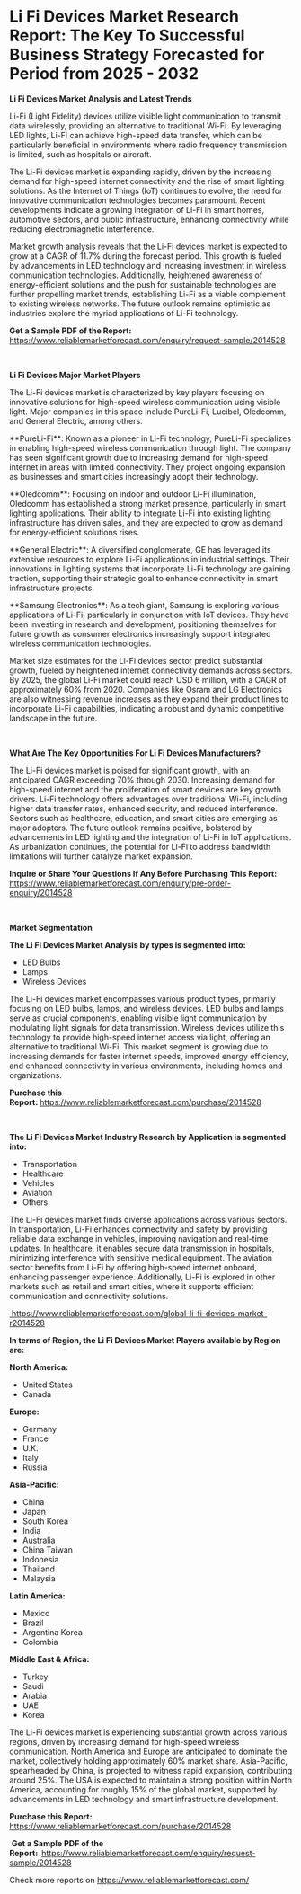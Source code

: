 <p><h1>Li Fi Devices Market Research Report: The Key To Successful Business Strategy Forecasted for Period from 2025 - 2032</h1></p><p><strong>Li Fi Devices Market Analysis and Latest Trends</strong></p>
<p><p>Li-Fi (Light Fidelity) devices utilize visible light communication to transmit data wirelessly, providing an alternative to traditional Wi-Fi. By leveraging LED lights, Li-Fi can achieve high-speed data transfer, which can be particularly beneficial in environments where radio frequency transmission is limited, such as hospitals or aircraft. </p><p>The Li-Fi devices market is expanding rapidly, driven by the increasing demand for high-speed internet connectivity and the rise of smart lighting solutions. As the Internet of Things (IoT) continues to evolve, the need for innovative communication technologies becomes paramount. Recent developments indicate a growing integration of Li-Fi in smart homes, automotive sectors, and public infrastructure, enhancing connectivity while reducing electromagnetic interference.</p><p>Market growth analysis reveals that the Li-Fi devices market is expected to grow at a CAGR of 11.7% during the forecast period. This growth is fueled by advancements in LED technology and increasing investment in wireless communication technologies. Additionally, heightened awareness of energy-efficient solutions and the push for sustainable technologies are further propelling market trends, establishing Li-Fi as a viable complement to existing wireless networks. The future outlook remains optimistic as industries explore the myriad applications of Li-Fi technology.</p></p>
<p><strong>Get a Sample PDF of the Report:&nbsp;</strong> <a href="https://www.reliablemarketforecast.com/enquiry/request-sample/2014528?utm_campaign=2015&utm_medium=2&utm_source=Github&utm_content=ia&utm_term=11022025&utm_id=li-fi-devices">https://www.reliablemarketforecast.com/enquiry/request-sample/2014528</a></p>
<p>&nbsp;</p>
<p><strong>Li Fi Devices Major Market Players</strong></p>
<p><p>The Li-Fi devices market is characterized by key players focusing on innovative solutions for high-speed wireless communication using visible light. Major companies in this space include PureLi-Fi, Lucibel, Oledcomm, and General Electric, among others.</p><p>**PureLi-Fi**: Known as a pioneer in Li-Fi technology, PureLi-Fi specializes in enabling high-speed wireless communication through light. The company has seen significant growth due to increasing demand for high-speed internet in areas with limited connectivity. They project ongoing expansion as businesses and smart cities increasingly adopt their technology.</p><p>**Oledcomm**: Focusing on indoor and outdoor Li-Fi illumination, Oledcomm has established a strong market presence, particularly in smart lighting applications. Their ability to integrate Li-Fi into existing lighting infrastructure has driven sales, and they are expected to grow as demand for energy-efficient solutions rises.</p><p>**General Electric**: A diversified conglomerate, GE has leveraged its extensive resources to explore Li-Fi applications in industrial settings. Their innovations in lighting systems that incorporate Li-Fi technology are gaining traction, supporting their strategic goal to enhance connectivity in smart infrastructure projects.</p><p>**Samsung Electronics**: As a tech giant, Samsung is exploring various applications of Li-Fi, particularly in conjunction with IoT devices. They have been investing in research and development, positioning themselves for future growth as consumer electronics increasingly support integrated wireless communication technologies.</p><p>Market size estimates for the Li-Fi devices sector predict substantial growth, fueled by heightened internet connectivity demands across sectors. By 2025, the global Li-Fi market could reach USD 6 million, with a CAGR of approximately 60% from 2020. Companies like Osram and LG Electronics are also witnessing revenue increases as they expand their product lines to incorporate Li-Fi capabilities, indicating a robust and dynamic competitive landscape in the future.</p></p>
<p>&nbsp;</p>
<p><strong>What Are The Key Opportunities For Li Fi Devices Manufacturers?</strong></p>
<p><p>The Li-Fi devices market is poised for significant growth, with an anticipated CAGR exceeding 70% through 2030. Increasing demand for high-speed internet and the proliferation of smart devices are key growth drivers. Li-Fi technology offers advantages over traditional Wi-Fi, including higher data transfer rates, enhanced security, and reduced interference. Sectors such as healthcare, education, and smart cities are emerging as major adopters. The future outlook remains positive, bolstered by advancements in LED lighting and the integration of Li-Fi in IoT applications. As urbanization continues, the potential for Li-Fi to address bandwidth limitations will further catalyze market expansion.</p></p>
<p><strong>Inquire or Share Your Questions If Any Before Purchasing This Report:</strong> <a href="https://www.reliablemarketforecast.com/enquiry/pre-order-enquiry/2014528?utm_campaign=2015&utm_medium=2&utm_source=Github&utm_content=ia&utm_term=11022025&utm_id=li-fi-devices">https://www.reliablemarketforecast.com/enquiry/pre-order-enquiry/2014528</a></p>
<p>&nbsp;</p>
<p><strong>Market Segmentation</strong></p>
<p><strong>The Li Fi Devices Market Analysis by types is segmented into:</strong></p>
<p><ul><li>LED Bulbs</li><li>Lamps</li><li>Wireless Devices</li></ul></p>
<p><p>The Li-Fi devices market encompasses various product types, primarily focusing on LED bulbs, lamps, and wireless devices. LED bulbs and lamps serve as crucial components, enabling visible light communication by modulating light signals for data transmission. Wireless devices utilize this technology to provide high-speed internet access via light, offering an alternative to traditional Wi-Fi. This market segment is growing due to increasing demands for faster internet speeds, improved energy efficiency, and enhanced connectivity in various environments, including homes and organizations.</p></p>
<p><strong>Purchase this Report:&nbsp;</strong><a href="https://www.reliablemarketforecast.com/purchase/2014528?utm_campaign=2015&utm_medium=2&utm_source=Github&utm_content=ia&utm_term=11022025&utm_id=li-fi-devices">https://www.reliablemarketforecast.com/purchase/2014528</a></p>
<p>&nbsp;</p>
<p><strong>The Li Fi Devices Market Industry Research by Application is segmented into:</strong></p>
<p><ul><li>Transportation</li><li>Healthcare</li><li>Vehicles</li><li>Aviation</li><li>Others</li></ul></p>
<p><p>The Li-Fi devices market finds diverse applications across various sectors. In transportation, Li-Fi enhances connectivity and safety by providing reliable data exchange in vehicles, improving navigation and real-time updates. In healthcare, it enables secure data transmission in hospitals, minimizing interference with sensitive medical equipment. The aviation sector benefits from Li-Fi by offering high-speed internet onboard, enhancing passenger experience. Additionally, Li-Fi is explored in other markets such as retail and smart cities, where it supports efficient communication and connectivity solutions.</p></p>
<p><a href="https://www.reliablemarketforecast.com/global-li-fi-devices-market-r2014528?utm_campaign=2015&utm_medium=2&utm_source=Github&utm_content=ia&utm_term=11022025&utm_id=li-fi-devices">&nbsp;https://www.reliablemarketforecast.com/global-li-fi-devices-market-r2014528</a></p>
<p><strong>In terms of Region, the Li Fi Devices Market Players available by Region are:</strong></p>
<p>
    <p> <strong> North America: </strong>
        <ul>
            <li>United States</li>
            <li>Canada</li>
        </ul>
        </p> 
    <p> <strong> Europe: </strong>
        <ul>
            <li>Germany</li>
            <li>France</li>
            <li>U.K.</li>
            <li>Italy</li>
            <li>Russia</li>
        </ul>
        </p> 
    <p> <strong> Asia-Pacific: </strong>
        <ul>
            <li>China</li>
            <li>Japan</li>
            <li>South Korea</li>
            <li>India</li>
            <li>Australia</li>
            <li>China Taiwan</li>
            <li>Indonesia</li>
            <li>Thailand</li>
            <li>Malaysia</li>
        </ul>
        </p> 
    <p> <strong> Latin America: </strong>
        <ul>
            <li>Mexico</li>
            <li>Brazil</li>
            <li>Argentina Korea</li>
            <li>Colombia</li>
        </ul>
        </p> 
    <p> <strong> Middle East & Africa: </strong>
        <ul>
            <li>Turkey</li>
            <li>Saudi</li>
            <li>Arabia</li>
            <li>UAE</li>
            <li>Korea</li>
        </ul>
    </p>
    </p>
<p><p>The Li-Fi devices market is experiencing substantial growth across various regions, driven by increasing demand for high-speed wireless communication. North America and Europe are anticipated to dominate the market, collectively holding approximately 60% market share. Asia-Pacific, spearheaded by China, is projected to witness rapid expansion, contributing around 25%. The USA is expected to maintain a strong position within North America, accounting for roughly 15% of the global market, supported by advancements in LED technology and smart infrastructure development.</p></p>
<p><strong>Purchase this Report: </strong><a href="https://www.reliablemarketforecast.com/purchase/2014528?utm_campaign=2015&utm_medium=2&utm_source=Github&utm_content=ia&utm_term=11022025&utm_id=li-fi-devices">https://www.reliablemarketforecast.com/purchase/2014528</a></p>
<p>&nbsp;<strong>Get a Sample PDF of the Report:&nbsp;&nbsp;</strong><a href="https://www.reliablemarketforecast.com/enquiry/request-sample/2014528?utm_campaign=2015&utm_medium=2&utm_source=Github&utm_content=ia&utm_term=11022025&utm_id=li-fi-devices">https://www.reliablemarketforecast.com/enquiry/request-sample/2014528</a></p>
<p><strong></strong></p>
<p>Check more reports on <a href="https://www.reliablemarketforecast.com/?utm_campaign=2015&utm_medium=2&utm_source=Github&utm_content=ia&utm_term=11022025&utm_id=li-fi-devices">https://www.reliablemarketforecast.com/</a></p>
